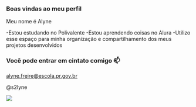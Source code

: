### Boas vindas ao meu perfil 

Meu nome é Alyne 

-Estou estudando no Polivalente
-Estou aprendendo coisas no Alura 
-Utilizo esse espaço para minha organização e compartilhamento dos meus projetos desenvolvidos 

### Você pode entrar em cintato comigo 📫

alyne.freire@escola.pr.gov.br

@s2lyne

![](https://media.tenor.com/q_6WMrv_QkMAAAAd/izone-love.gif)
